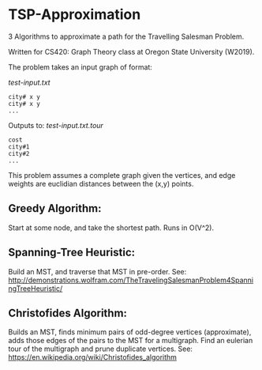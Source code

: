 # TSP-Approximation
3 Algorithms to approximate a path for the Travelling Salesman Problem.

Written for CS420: Graph Theory class at Oregon State University (W2019).

The problem takes an input graph of format:

*test-input.txt*
```
city# x y
city# x y
...
```

Outputs to:
*test-input.txt.tour*
```
cost
city#1
city#2
...
```

This problem assumes a complete graph given the vertices, and edge weights are euclidian distances between the (x,y) points.

## Greedy Algorithm:
Start at some node, and take the shortest path. Runs in O(V^2).

## Spanning-Tree Heuristic:
Build an MST, and traverse that MST in pre-order.
See: http://demonstrations.wolfram.com/TheTravelingSalesmanProblem4SpanningTreeHeuristic/

## Christofides Algorithm:
Builds an MST, finds minimum pairs of odd-degree vertices (approximate), adds those edges of the pairs to the MST for a multigraph. Find an eulerian tour of the multigraph and prune duplicate vertices.
See: https://en.wikipedia.org/wiki/Christofides_algorithm
